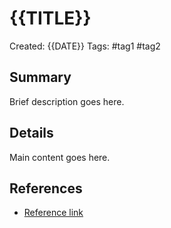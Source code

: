 # {{TITLE}}

Created: {{DATE}}
Tags: #tag1 #tag2

## Summary

Brief description goes here.

## Details

Main content goes here.

## References

- [Reference link](https://example.com)
